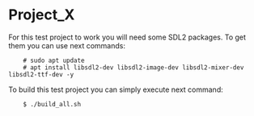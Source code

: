 # Project_X

For this test project to work you will need some SDL2 packages. To get them you can use next commands:

```
    # sudo apt update
    # apt install libsdl2-dev libsdl2-image-dev libsdl2-mixer-dev libsdl2-ttf-dev -y
```

To build this test project you can simply execute next command:

```
    $ ./build_all.sh
```
